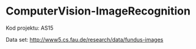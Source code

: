 # ComputerVision-ImageRecognition

Kod projektu: AS15

Data set:
http://www5.cs.fau.de/research/data/fundus-images
